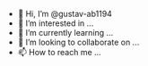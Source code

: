 - 👋 Hi, I’m @gustav-ab1194
- 👀 I’m interested in ...
- 🌱 I’m currently learning ...
- 💞️ I’m looking to collaborate on ...
- 📫 How to reach me ...

<!---
gustav-ab1194/gustav-ab1194 is a ✨ special ✨ repository because its `README.md` (this file) appears on your GitHub profile.
You can click the Preview link to take a look at your changes.
--->
